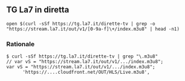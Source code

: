 ## TG La7 in diretta

`open $(curl -sSf https://tg.la7.it/dirette-tv | grep -o "https://stream.la7.it/out/v1/[0-9a-f]\+/index.m3u8" | head -n1)`

### Rationale

```
$ curl -sSf https://tg.la7.it/dirette-tv | grep "\.m3u8"
// var vS = "https://stream.la7.it/out/v1/.../index.m3u8";
var vS = "https://stream.la7.it/out/v1/.../index.m3u8";
      'https://....cloudfront.net/OUT/HLS/Live.m3u8',
```
